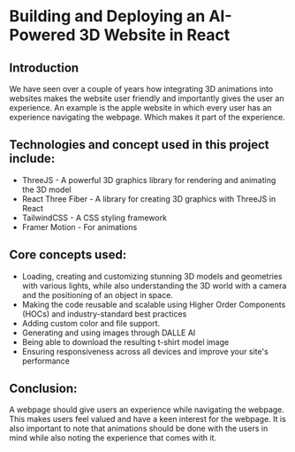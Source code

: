 # Building and Deploying an AI-Powered 3D Website in React 

## Introduction
We have seen over a couple of years how integrating 3D animations into websites makes the website user friendly and importantly gives the user an experience. An example is the apple website in which every user has an experience navigating the webpage. Which makes it part of the experience.

## Technologies and concept used in this project include:
- ThreeJS - A powerful 3D graphics library for rendering and animating the 3D model
- React Three Fiber - A library for creating 3D graphics with ThreeJS in React
- TailwindCSS - A CSS styling framework
- Framer Motion - For animations

## Core concepts used: 
- Loading, creating and customizing stunning 3D models and geometries with various lights, while also understanding the 3D world with a camera and the positioning of an object in space.
- Making the code reusable and scalable using Higher Order Components (HOCs) and industry-standard best practices
- Adding custom color and file support.
- Generating and using images through DALLE AI
- Being able to download the resulting t-shirt model image
- Ensuring responsiveness across all devices and improve your site's performance

## Conclusion:
A webpage should give users an experience while navigating the webpage. This makes users feel valued and have a keen interest for the webpage. It is also important to note that animations should be done with the users in mind while also noting the experience that comes with it. 
